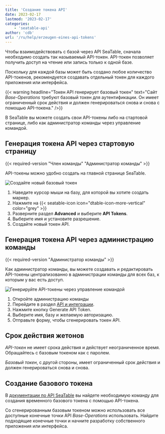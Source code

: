 ```yaml
---
title: 'Создание токена API'
date: 2023-02-17
lastmod: '2023-02-17'
categories:
    - 'seatable-api'
author: 'cdb'
url: '/ru/help/erzeugen-eines-api-tokens'
---
```


Чтобы взаимодействовать с базой через API SeaTable, сначала необходимо создать так называемый API-токен. API-токен позволяет получить доступ на чтение или запись только к одной базе.

Поскольку для каждой базы может быть создано любое количество API-токенов, рекомендуется создавать отдельный токен для каждого приложения или интерфейса.

{{< warning headline="Токен API генерирует базовый токен" text="Сайт _Base-Operations_ требуют базовый токен для аутентификации. Он имеет ограниченный срок действия и должен генерироваться снова и снова с помощью API-токена." />}}

В SeaTable вы можете создать свои API-токены либо на стартовой странице, либо как администратор команды через управление командой.

## Генерация токена API через стартовую страницу

{{< required-version "Член команды" "Администратор команды" >}}

API-токены можно удобно создать на главной странице SeaTable.

![Создайте новый базовый токен](https://seatable.io/wp-content/uploads/2023/02/generate-api-token.gif)

1. Наведите курсор мыши на базу, для которой вы хотите создать маркер.
2. Нажмите на {{< seatable-icon icon="dtable-icon-more-vertical" color="grey" >}}
3. Разверните раздел **Advanced** и выберите **API Tokens**.
4. Выберите имя и установите разрешение.
5. Создайте новый токен API.

## Генерация токена API через администрацию команды

{{< required-version "Администратор команды" >}}

Как администратор команды, вы можете создавать и редактировать API-токены централизованно в администрации команды для всех баз, к которым у вас есть доступ.

![Генерируйте API-токены через управление командой](https://seatable.io/wp-content/uploads/2023/02/generate-api-token-team-administrator.png)

1. Откройте администрацию команды
2. Перейдите в раздел [API и интеграции](https://account.seatable.io/api).
3. Нажмите кнопку Generate API Token.
4. Выберите имя, базу и желаемую авторизацию.
5. Отправьте форму, чтобы сгенерировать токен API.

## Срок действия жетонов

_API-токен_ не имеет срока действия и действует неограниченное время. Обращайтесь с базовым токеном как с паролем.

_Базовый токен_, с другой стороны, имеет ограниченный срок действия и должен генерироваться снова и снова.

## Создание базового токена

В [документации по API SeaTable](https://api.seatable.io) вы найдете необходимую команду для создания временного базового токена с помощью API-токена.

Со сгенерированным базовым токеном можно использовать все доступные конечные точки API _Base-Operations_ использовать. Найдите подходящие конечные точки и начните разработку собственного приложения или интерфейса.
